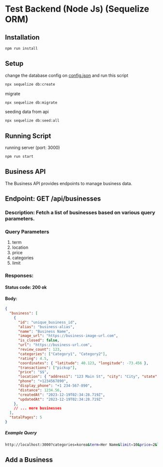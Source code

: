 # Test Backend (Node Js) (Sequelize ORM)

## Installation 
```bash
npm run install
```

## Setup

change the database config on [config.json](https://github.com/Nacho7S/62teknologi-backend-test-Fairis-Nabil-Ansana/blob/main/config/config.json) and run this script
```bash
npx sequelize db:create
```

migrate 
```bash
npx sequelize db:migrate
```

seeding data from api
```bash
npx sequelize db:seed:all
```

## Running Script 
running server (port: 3000)
```bash
npm run start
```

## Business API
The Business API provides endpoints to manage business data.

## Endpoint: GET /api/businesses
### Description: Fetch a list of businesses based on various query parameters.
### Query Parameters
<ol>
  <li>term</li>
  <li>location</li>
  <li>price</li>
  <li>categories</li>
  <li>limit</li>
</ol>


### Responses:
#### Status code: 200 ok
#### Body:
```json
{
  "business": [
    {
      "id": "unique_business_id",
      "alias": "business-alias",
      "name": "Business Name",
      "image_url": "https://business-image-url.com",
      "is_closed": false,
      "url": "https://business-url.com",
      "review_count": 123,
      "categories": ["Category1", "Category2"],
      "rating": 4.5,
      "coordinates": { "latitude": 40.123, "longitude": -73.456 },
      "transactions": ["pickup"],
      "price": "$$",
      "location": { "address1": "123 Main St", "city": "City", "state": "State", "zip_code": "12345" },
      "phone": "+1234567890",
      "display_phone": "+1 234-567-890",
      "distance": 1234.56,
      "createdAt": "2023-12-19T02:34:28.719Z",
      "updatedAt": "2023-12-19T02:34:28.719Z"
    },
    // ... more businesses
  ],
  "totalPages": 5
}
```
##### Example Query
```bash
http://localhost:3000?categories=korea&term=Her Name&limit=10&price=2&location=new york
```

## Add a Business

